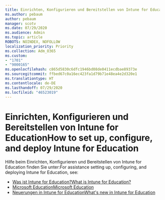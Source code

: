 ```yaml
---
title: Einrichten, Konfigurieren und Bereitstellen von Intune for Education
ms.author: pebaum
author: pebaum
manager: scotv
ms.date: 07/29/2020
ms.audience: Admin
ms.topic: article
ROBOTS: NOINDEX, NOFOLLOW
localization_priority: Priority
ms.collection: Adm_O365
ms.custom:
- "1701"
- "9000165"
ms.openlocfilehash: c865d5830c6dfc1946bd08de0411ecdbae89373e
ms.sourcegitcommit: ffbed67c0a16ec423fa1d79b71e48ea4e2d320e1
ms.translationtype: HT
ms.contentlocale: de-DE
ms.lasthandoff: 07/29/2020
ms.locfileid: "46523019"
---
```

# <a name="how-to-set-up-configure-and-deploy-intune-for-education"></a><span data-ttu-id="bfa34-102">Einrichten, Konfigurieren und Bereitstellen von Intune for Education</span><span class="sxs-lookup"><span data-stu-id="bfa34-102">How to set up, configure, and deploy Intune for Education</span></span>

<span data-ttu-id="bfa34-103">Hilfe beim Einrichten, Konfigurieren und Bereitstellen von Intune for Education finden Sie unter:</span><span class="sxs-lookup"><span data-stu-id="bfa34-103">For assistance setting up, configuring, and deploying Intune for Education, see:</span></span>

- [<span data-ttu-id="bfa34-104">Was ist Intune for Education?</span><span class="sxs-lookup"><span data-stu-id="bfa34-104">What is Intune for Education?</span></span>](https://docs.microsoft.com/intune-education/what-is-intune-for-education)
- [<span data-ttu-id="bfa34-105">Microsoft Education</span><span class="sxs-lookup"><span data-stu-id="bfa34-105">Microsoft Education</span></span>](https://www.microsoft.com/education/intune/default.aspx)
- [<span data-ttu-id="bfa34-106">Neuerungen in Intune for Education</span><span class="sxs-lookup"><span data-stu-id="bfa34-106">What's new in Intune for Education</span></span>](https://docs.microsoft.com/intune-education/whats-new-in-edu)